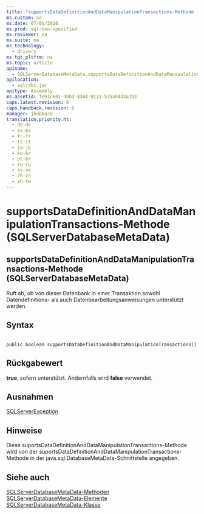 ```yaml
---
title: "supportsDataDefinitionAndDataManipulationTransactions-Methode (SQLServerDatabaseMetaData)"
ms.custom: na
ms.date: 07/01/2016
ms.prod: sql-non-specified
ms.reviewer: na
ms.suite: na
ms.technology: 
  - drivers
ms.tgt_pltfrm: na
ms.topic: article
apiname: 
  - SQLServerDatabaseMetaData.supportsDataDefinitionAndDataManipulationTransactions
apilocation: 
  - sqljdbc.jar
apitype: Assembly
ms.assetid: fe91c601-9bb3-4364-9131-575a94d3a1b3
caps.latest.revision: 6
caps.handback.revision: 6
manager: jhubbard
translation.priority.ht: 
  - de-de
  - es-es
  - fr-fr
  - it-it
  - ja-jp
  - ko-kr
  - pt-br
  - ru-ru
  - sv-se
  - zh-cn
  - zh-tw
---
```

# supportsDataDefinitionAndDataManipulationTransactions-Methode (SQLServerDatabaseMetaData)
    
## supportsDataDefinitionAndDataManipulationTransactions\-Methode \(SQLServerDatabaseMetaData\)  
 Ruft ab, ob von dieser Datenbank in einer Transaktion sowohl Datendefinitions\- als auch Datenbearbeitungsanweisungen unterstützt werden.  
  
## Syntax  
  
```  
  
public boolean supportsDataDefinitionAndDataManipulationTransactions()  
```  
  
## Rückgabewert  
 **true**, sofern unterstützt. Andernfalls wird **false** verwendet.  
  
## Ausnahmen  
 [SQLServerException](../content/SQLServerException-Class.md)  
  
## Hinweise  
 Diese suportsDataDefinitionAndDataManipulationTransactions\-Methode wird von der suportsDataDefinitionAndDataManipulationTransactions\-Methode in der java.sql.DatabaseMetaData\-Schnittstelle angegeben.  
  
## Siehe auch  
 [SQLServerDatabaseMetaData-Methoden](../content/SQLServerDatabaseMetaData-Methods.md)   
 [SQLServerDatabaseMetaData-Elemente](../content/SQLServerDatabaseMetaData-Members.md)   
 [SQLServerDatabaseMetaData-Klasse](../content/SQLServerDatabaseMetaData-Class.md)  
  
  